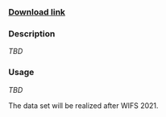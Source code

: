 ### [Download link]()

### Description

_TBD_

### Usage

_TBD_

The data set will be realized after WIFS 2021.
